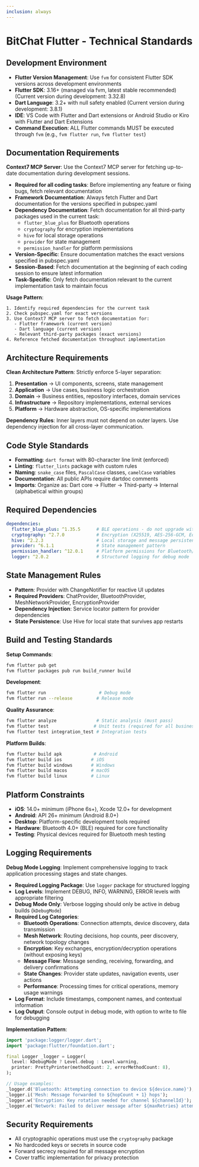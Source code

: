 ```yaml
---
inclusion: always
---
```


# BitChat Flutter - Technical Standards

## Development Environment

- **Flutter Version Management**: Use `fvm` for consistent Flutter SDK versions across development environments
- **Flutter SDK**: 3.16+ (managed via fvm, latest stable recommended) (Current version during development: 3.32.8)
- **Dart Language**: 3.2+ with null safety enabled (Current version during development: 3.8.1)
- **IDE**: VS Code with Flutter and Dart extensions or Android Studio or Kiro with Flutter and Dart Extensions
- **Command Execution**: ALL Flutter commands MUST be executed through `fvm` (e.g., `fvm flutter run`, `fvm flutter test`)

## Documentation Requirements

**Context7 MCP Server**: Use the Context7 MCP server for fetching up-to-date documentation during development sessions.

- **Required for all coding tasks**: Before implementing any feature or fixing bugs, fetch relevant documentation
- **Framework Documentation**: Always fetch Flutter and Dart documentation for the versions specified in pubspec.yaml
- **Dependency Documentation**: Fetch documentation for all third-party packages used in the current task:
  - `flutter_blue_plus` for Bluetooth operations
  - `cryptography` for encryption implementations
  - `hive` for local storage operations
  - `provider` for state management
  - `permission_handler` for platform permissions
- **Version-Specific**: Ensure documentation matches the exact versions specified in pubspec.yaml
- **Session-Based**: Fetch documentation at the beginning of each coding session to ensure latest information
- **Task-Specific**: Only fetch documentation relevant to the current implementation task to maintain focus

**Usage Pattern**:
```
1. Identify required dependencies for the current task
2. Check pubspec.yaml for exact versions
3. Use Context7 MCP server to fetch documentation for:
   - Flutter framework (current version)
   - Dart language (current version)  
   - Relevant third-party packages (exact versions)
4. Reference fetched documentation throughout implementation
```

## Architecture Requirements

**Clean Architecture Pattern**: Strictly enforce 5-layer separation:
1. **Presentation** → UI components, screens, state management
2. **Application** → Use cases, business logic orchestration  
3. **Domain** → Business entities, repository interfaces, domain services
4. **Infrastructure** → Repository implementations, external services
5. **Platform** → Hardware abstraction, OS-specific implementations

**Dependency Rules**: Inner layers must not depend on outer layers. Use dependency injection for all cross-layer communication.

## Code Style Standards

- **Formatting**: `dart format` with 80-character line limit (enforced)
- **Linting**: `flutter_lints` package with custom rules
- **Naming**: `snake_case` files, `PascalCase` classes, `camelCase` variables
- **Documentation**: All public APIs require dartdoc comments
- **Imports**: Organize as: Dart core → Flutter → Third-party → Internal (alphabetical within groups)

## Required Dependencies

```yaml
dependencies:
  flutter_blue_plus: ^1.35.5      # BLE operations - do not upgrade without compatibility testing
  cryptography: ^2.7.0            # Encryption (X25519, AES-256-GCM, Ed25519)
  hive: ^2.2.3                    # Local storage and message persistence
  provider: ^6.1.1                # State management pattern
  permission_handler: ^12.0.1     # Platform permissions for Bluetooth/location
  logger: ^2.0.2                  # Structured logging for debug mode
```

## State Management Rules

- **Pattern**: Provider with ChangeNotifier for reactive UI updates
- **Required Providers**: ChatProvider, BluetoothProvider, MeshNetworkProvider, EncryptionProvider
- **Dependency Injection**: Service locator pattern for provider dependencies
- **State Persistence**: Use Hive for local state that survives app restarts

## Build and Testing Standards

**Setup Commands**:
```bash
fvm flutter pub get
fvm flutter packages pub run build_runner build
```

**Development**:
```bash
fvm flutter run                    # Debug mode
fvm flutter run --release         # Release mode
```

**Quality Assurance**:
```bash
fvm flutter analyze               # Static analysis (must pass)
fvm flutter test                 # Unit tests (required for all business logic)
fvm flutter test integration_test # Integration tests
```

**Platform Builds**:
```bash
fvm flutter build apk            # Android
fvm flutter build ios           # iOS  
fvm flutter build windows       # Windows
fvm flutter build macos         # macOS
fvm flutter build linux         # Linux
```

## Platform Constraints

- **iOS**: 14.0+ minimum (iPhone 6s+), Xcode 12.0+ for development
- **Android**: API 26+ minimum (Android 8.0+)
- **Desktop**: Platform-specific development tools required
- **Hardware**: Bluetooth 4.0+ (BLE) required for core functionality
- **Testing**: Physical devices required for Bluetooth mesh testing

## Logging Requirements

**Debug Mode Logging**: Implement comprehensive logging to track application processing stages and state changes.

- **Required Logging Package**: Use `logger` package for structured logging
- **Log Levels**: Implement DEBUG, INFO, WARNING, ERROR levels with appropriate filtering
- **Debug Mode Only**: Verbose logging should only be active in debug builds (`kDebugMode`)
- **Required Log Categories**:
  - **Bluetooth Operations**: Connection attempts, device discovery, data transmission
  - **Mesh Network**: Routing decisions, hop counts, peer discovery, network topology changes
  - **Encryption**: Key exchanges, encryption/decryption operations (without exposing keys)
  - **Message Flow**: Message sending, receiving, forwarding, and delivery confirmations
  - **State Changes**: Provider state updates, navigation events, user actions
  - **Performance**: Processing times for critical operations, memory usage warnings
- **Log Format**: Include timestamps, component names, and contextual information
- **Log Output**: Console output in debug mode, with option to write to file for debugging

**Implementation Pattern**:
```dart
import 'package:logger/logger.dart';
import 'package:flutter/foundation.dart';

final Logger _logger = Logger(
  level: kDebugMode ? Level.debug : Level.warning,
  printer: PrettyPrinter(methodCount: 2, errorMethodCount: 8),
);

// Usage examples:
_logger.d('Bluetooth: Attempting connection to device ${device.name}');
_logger.i('Mesh: Message forwarded to ${hopCount + 1} hops');
_logger.w('Encryption: Key rotation needed for channel ${channelId}');
_logger.e('Network: Failed to deliver message after ${maxRetries} attempts');
```

## Security Requirements

- All cryptographic operations must use the `cryptography` package
- No hardcoded keys or secrets in source code
- Forward secrecy required for all message encryption
- Cover traffic implementation for privacy protection